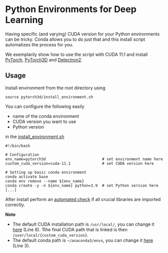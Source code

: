 # Python Environments for Deep Learning

Having specific (and varying) CUDA version for your Python environments can be tricky.
Conda allows you to do just that and this install script automatizes the process for you.

We exemplarily show how to use the script with CUDA 11.1 and install [PyTorch](https://github.com/pytorch/pytorch), [PyTorch3D](https://github.com/facebookresearch/pytorch3d) and [Detectron2](https://github.com/facebookresearch/detectron2).

## Usage

Install environment from the root directory using

```shell
source pytorch3d/install_environment.sh
```

You can configure the following easily

- name of the conda environment
- CUDA version you want to use
- Python version

in the [install_environment.sh](pytorch3d/install_environment.sh)

```shell
#!/bin/bash

# Configuration
env_name=pytorch3d                         # set environment name here
custom_cuda_version=cuda-11.1              # set CUDA version here

# Setting up basic conda environment
conda activate base
conda env remove --name ${env_name}
conda create -y -n ${env_name} python=3.9  # set Python version here
[...]
```

After install perform an [automated check](pytorch3d/environment_check.sh) if all crucial libraries are imported correctly.

**Note**
- The default CUDA installation path is `/usr/local/`, you can change it [here](utils/activate.sh#L8) (Line 8). Tthe final CUDA path that is linked is then `/user/local/{custom_cuda_version}`.
- The default conda path is `~/anaconda3/envs`, you can change it [here](utils/copy_activation_files.sh#L3) (Line 3).

